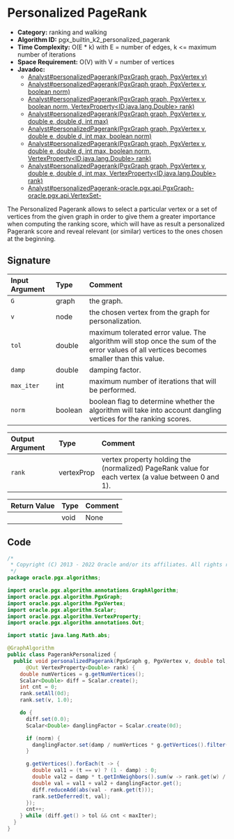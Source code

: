 # Personalized PageRank

- **Category:** ranking and walking
- **Algorithm ID:** pgx_builtin_k2_personalized_pagerank
- **Time Complexity:** O(E * k) with E = number of edges, k <= maximum number of iterations
- **Space Requirement:** O(V) with V = number of vertices
- **Javadoc:** 
  - [Analyst#personalizedPagerank(PgxGraph graph, PgxVertex<ID> v)](https://docs.oracle.com/en/database/oracle/property-graph/22.3/spgjv/oracle/pgx/api/Analyst.html#personalizedPagerank-oracle.pgx.api.PgxGraph-oracle.pgx.api.PgxVertex-)
  - [Analyst#personalizedPagerank(PgxGraph graph, PgxVertex<ID> v, boolean norm)](https://docs.oracle.com/en/database/oracle/property-graph/22.3/spgjv/oracle/pgx/api/Analyst.html#personalizedPagerank-oracle.pgx.api.PgxGraph-oracle.pgx.api.PgxVertex-boolean-)
  - [Analyst#personalizedPagerank(PgxGraph graph, PgxVertex<ID> v, boolean norm, VertexProperty<ID,java.lang.Double> rank)](https://docs.oracle.com/en/database/oracle/property-graph/22.3/spgjv/oracle/pgx/api/Analyst.html#personalizedPagerank-oracle.pgx.api.PgxGraph-oracle.pgx.api.PgxVertex-boolean-oracle.pgx.api.VertexProperty-)
  - [Analyst#personalizedPagerank(PgxGraph graph, PgxVertex<ID> v, double e, double d, int max)](https://docs.oracle.com/en/database/oracle/property-graph/22.3/spgjv/oracle/pgx/api/Analyst.html#personalizedPagerank-oracle.pgx.api.PgxGraph-oracle.pgx.api.PgxVertex-double-double-int-boolean-)
  - [Analyst#personalizedPagerank(PgxGraph graph, PgxVertex<ID> v, double e, double d, int max, boolean norm)](https://docs.oracle.com/en/database/oracle/property-graph/22.3/spgjv/oracle/pgx/api/Analyst.html#personalizedPagerank-oracle.pgx.api.PgxGraph-oracle.pgx.api.PgxVertex-double-double-int-boolean-)
  - [Analyst#personalizedPagerank(PgxGraph graph, PgxVertex<ID> v, double e, double d, int max, boolean norm, VertexProperty<ID,java.lang.Double> rank)](https://docs.oracle.com/en/database/oracle/property-graph/22.3/spgjv/oracle/pgx/api/Analyst.html#personalizedPagerank-oracle.pgx.api.PgxGraph-oracle.pgx.api.PgxVertex-double-double-int-boolean-oracle.pgx.api.VertexProperty-)
  - [Analyst#personalizedPagerank(PgxGraph graph, PgxVertex<ID> v, double e, double d, int max, VertexProperty<ID,java.lang.Double> rank)](https://docs.oracle.com/en/database/oracle/property-graph/22.3/spgjv/oracle/pgx/api/Analyst.html#personalizedPagerank-oracle.pgx.api.PgxGraph-oracle.pgx.api.PgxVertex-double-double-int-oracle.pgx.api.VertexProperty-)
  - [Analyst#personalizedPagerank-oracle.pgx.api.PgxGraph-oracle.pgx.api.VertexSet-](https://docs.oracle.com/en/database/oracle/property-graph/22.3/spgjv/oracle/pgx/api/Analyst.html#personalizedPagerank-oracle.pgx.api.PgxGraph-oracle.pgx.api.PgxVertex-oracle.pgx.api.VertexProperty-)

The Personalized Pagerank allows to select a particular vertex or a set of vertices from the given graph in order to give them a greater importance when computing the ranking score, which will have as result a personalized Pagerank score and reveal relevant (or similar) vertices to the ones chosen at the beginning.


## Signature

| Input Argument | Type | Comment |
| :--- | :--- | :--- |
| `G` | graph | the graph. |
| `v` | node | the chosen vertex from the graph for personalization. |
| `tol` | double | maximum tolerated error value. The algorithm will stop once the sum of the error values of all vertices becomes smaller than this value. |
| `damp` | double | damping factor. |
| `max_iter` | int | maximum number of iterations that will be performed. |
| `norm` | boolean | boolean flag to determine whether the algorithm will take into account dangling vertices for the ranking scores. |

| Output Argument | Type | Comment |
| :--- | :--- | :--- |
| `rank` | vertexProp<double> | vertex property holding the (normalized) PageRank value for each vertex (a value between 0 and 1). |

| Return Value | Type | Comment |
| :--- | :--- | :--- |
| | void | None |

## Code

```java
/*
 * Copyright (C) 2013 - 2022 Oracle and/or its affiliates. All rights reserved.
 */
package oracle.pgx.algorithms;

import oracle.pgx.algorithm.annotations.GraphAlgorithm;
import oracle.pgx.algorithm.PgxGraph;
import oracle.pgx.algorithm.PgxVertex;
import oracle.pgx.algorithm.Scalar;
import oracle.pgx.algorithm.VertexProperty;
import oracle.pgx.algorithm.annotations.Out;

import static java.lang.Math.abs;

@GraphAlgorithm
public class PagerankPersonalized {
  public void personalizedPagerank(PgxGraph g, PgxVertex v, double tol, double damp, int maxIter, boolean norm,
      @Out VertexProperty<Double> rank) {
    double numVertices = g.getNumVertices();
    Scalar<Double> diff = Scalar.create();
    int cnt = 0;
    rank.setAll(0d);
    rank.set(v, 1.0);

    do {
      diff.set(0.0);
      Scalar<Double> danglingFactor = Scalar.create(0d);

      if (norm) {
        danglingFactor.set(damp / numVertices * g.getVertices().filter(n -> n.getOutDegree() == 0).sum(rank));
      }

      g.getVertices().forEach(t -> {
        double val1 = (t == v) ? (1 - damp) : 0;
        double val2 = damp * t.getInNeighbors().sum(w -> rank.get(w) / w.getOutDegree());
        double val = val1 + val2 + danglingFactor.get();
        diff.reduceAdd(abs(val - rank.get(t)));
        rank.setDeferred(t, val);
      });
      cnt++;
    } while (diff.get() > tol && cnt < maxIter);
  }
}
```
